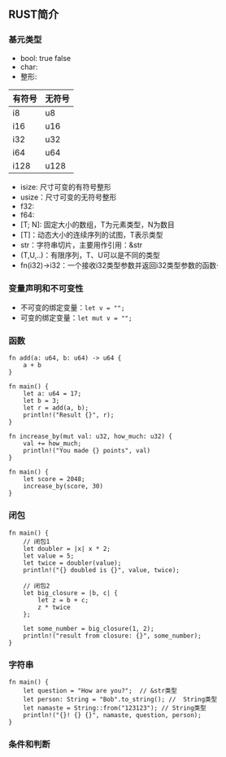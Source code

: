 ## RUST简介

### 基元类型

- bool: true false
- char: 
- 整形:

| 有符号  | 无符号  |
|------|------|
| i8   | u8   |
| i16  | u16  |
| i32  | u32  |
| i64  | u64  |
| i128 | u128 |

- isize: 尺寸可变的有符号整形
- usize：尺寸可变的无符号整形
- f32:
- f64:
- \[T; N]: 固定大小的数组，T为元素类型，N为数目
- \[T]：动态大小的连续序列的试图，T表示类型
- str：字符串切片，主要用作引用：&str
- \(T,U,..)：有限序列，T、U可以是不同的类型
- fn\(i32)->i32：一个接收i32类型参数并返回i32类型参数的函数·

### 变量声明和不可变性

- 不可变的绑定变量：`let v = "";`
- 可变的绑定变量：`let mut v = "";`

### 函数

```
fn add(a: u64, b: u64) -> u64 {
    a + b
}

fn main() {
    let a: u64 = 17;
    let b = 3;
    let r = add(a, b);
    println!("Result {}", r);
}
```

```
fn increase_by(mut val: u32, how_much: u32) {
    val += how_much;
    println!("You made {} points", val)
}

fn main() {
    let score = 2048;
    increase_by(score, 30)
}
```

### 闭包

```
fn main() {
    // 闭包1
    let doubler = |x| x * 2;
    let value = 5;
    let twice = doubler(value);
    println!("{} doubled is {}", value, twice);

    // 闭包2
    let big_closure = |b, c| {
        let z = b + c;
        z * twice
    };

    let some_number = big_closure(1, 2);
    println!("result from closure: {}", some_number);
}
```

### 字符串

```
fn main() {
    let question = "How are you?";  // &str类型
    let person: String = "Bob".to_string(); //  String类型
    let namaste = String::from("123123"); // String类型
    println!("{}! {} {}", namaste, question, person);
}
```

### 条件和判断